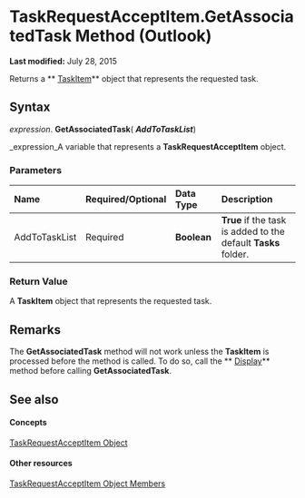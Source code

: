 
# TaskRequestAcceptItem.GetAssociatedTask Method (Outlook)

 **Last modified:** July 28, 2015

Returns a  ** [TaskItem](5df8cfa5-5460-a5a1-a130-ba5bca1a0091.md)** object that represents the requested task.

## Syntax

 _expression_. **GetAssociatedTask**( **_AddToTaskList_**)

 _expression_A variable that represents a  **TaskRequestAcceptItem** object.


### Parameters



|**Name**|**Required/Optional**|**Data Type**|**Description**|
|:-----|:-----|:-----|:-----|
|AddToTaskList|Required| **Boolean**| **True** if the task is added to the default **Tasks** folder.|

### Return Value

A  **TaskItem** object that represents the requested task.


## Remarks

The  **GetAssociatedTask** method will not work unless the **TaskItem** is processed before the method is called. To do so, call the ** [Display](fea0619d-06dc-df44-fe93-5756eefb1be0.md)** method before calling **GetAssociatedTask**.


## See also


#### Concepts


 [TaskRequestAcceptItem Object](a2905f72-0a67-b07d-7f85-84fe4de17c25.md)
#### Other resources


 [TaskRequestAcceptItem Object Members](fe91c4cc-f505-11d8-0d0a-84fc4d355651.md)
